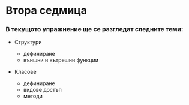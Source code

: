 # Втора седмица

### В текущото упражнение ще се разгледат следните теми:

- Структури
  - дефиниране
  - външни и вътрешни функции
  
- Класове
  - дефиниране
  - видове достъп
  - методи
